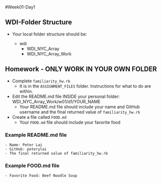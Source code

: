#Week01-Day1

## WDI-Folder Structure
- Your local folder structure should be:

    - wdi
        - WDI_NYC_Array
        - WDI_NYC_Array_Work

## Homework - ONLY WORK IN YOUR OWN FOLDER
- Complete `familiarity_hw.rb`
  - It is in the `ASSIGNMENT_FILES` folder. Instructions for what to do are within.
- Edit the README.md file INSIDE your personal folder: WDI_NYC_Array_Work/w01/d1/YOUR_NAME
    - Your README.md file should include your name and GitHub username and the final returned value of  `familiarity_hw.rb`
- Create a file called `FOOD.md`
    - Your `FOOD.md` file should include your favorite food

### Example README.md file
    - Name: Peter Lai
    - GitHub: peterylai
    - The final returned value of familiarity_hw.rb

### Example FOOD.md file
    - Favorite Food: Beef Noodle Soup
